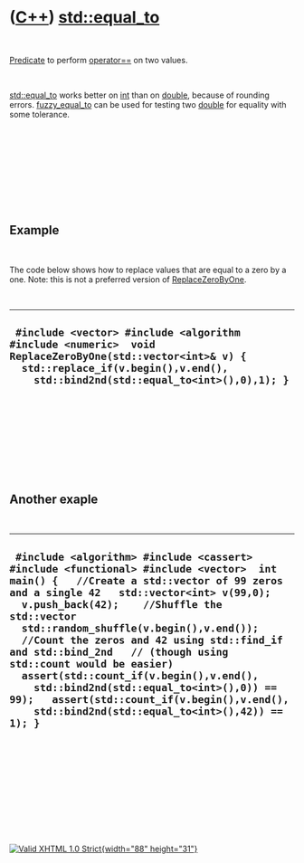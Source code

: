 



 

 

 

 

 

([C++](Cpp.htm)) [std::equal\_to](CppEqual_to.htm)
==================================================

 

[Predicate](CppPredicate.htm) to perform
[operator==](CppOperatorEqual.htm) on two values.

 

[std::equal\_to](CppEqual_to.htm) works better on [int](CppInt.htm) than
on [double](CppDouble.htm), because of rounding errors.
[fuzzy\_equal\_to](CppFuzzy_equal_to.htm) can be used for testing two
[double](CppDouble.htm) for equality with some tolerance.

 

 

 

 

 

Example
-------

 

The code below shows how to replace values that are equal to a zero by a
one. Note: this is not a preferred version of
[ReplaceZeroByOne](CppReplaceZeroByOne.htm).

 

  -----------------------------------------------------------------------------------------------------------------------------------------------------------------------------------------------
  ` #include <vector> #include <algorithm #include <numeric>  void ReplaceZeroByOne(std::vector<int>& v) {   std::replace_if(v.begin(),v.end(),     std::bind2nd(std::equal_to<int>(),0),1); }`
  -----------------------------------------------------------------------------------------------------------------------------------------------------------------------------------------------

 

 

 

 

 

Another exaple
--------------

 

  ---------------------------------------------------------------------------------------------------------------------------------------------------------------------------------------------------------------------------------------------------------------------------------------------------------------------------------------------------------------------------------------------------------------------------------------------------------------------------------------------------------------------------------------------------------------------------------------
  ` #include <algorithm> #include <cassert> #include <functional> #include <vector>  int main() {   //Create a std::vector of 99 zeros and a single 42   std::vector<int> v(99,0);   v.push_back(42);    //Shuffle the std::vector   std::random_shuffle(v.begin(),v.end());    //Count the zeros and 42 using std::find_if and std::bind_2nd   // (though using std::count would be easier)   assert(std::count_if(v.begin(),v.end(),     std::bind2nd(std::equal_to<int>(),0)) == 99);   assert(std::count_if(v.begin(),v.end(),     std::bind2nd(std::equal_to<int>(),42)) == 1); }`
  ---------------------------------------------------------------------------------------------------------------------------------------------------------------------------------------------------------------------------------------------------------------------------------------------------------------------------------------------------------------------------------------------------------------------------------------------------------------------------------------------------------------------------------------------------------------------------------------

 

 

 

 

 





 

[![Valid XHTML 1.0 Strict](valid-xhtml10.png){width="88"
height="31"}](http://validator.w3.org/check?uri=referer)
